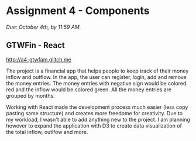 # Assignment 4 - Components

_Due: October 4th, by 11:59 AM._

## GTWFin - React

http://a4-gtwfam.glitch.me

The project is a financial app that helps people to keep track of their money inflow and outflow.
In the app, the user can register, login, add and remove the money entries. The money entries with
negative sign would be colored red and the inflow would be colored green. All the money entries are
grouped by months.

Working with React made the development process much easier (less copy pasting same structure) and creates more freedome for creativity. Due to my workload, I wasn't able to add anything new to the project. I am
planning however to expand the application with D3 to create data visualization of the total inflow, outlfow
and more.
